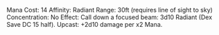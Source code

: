Mana Cost: 14
Affinity: Radiant
Range: 30ft (requires line of sight to sky)
Concentration: No
Effect: Call down a focused beam: 3d10 Radiant (Dex Save DC 15 half).
Upcast: +2d10 damage per x2 Mana.